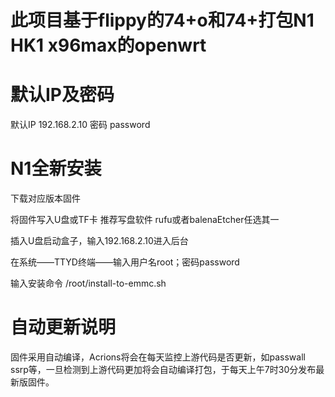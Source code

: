 # 此项目基于flippy的74+o和74+打包N1 HK1 x96max的openwrt

# 默认IP及密码
默认IP 192.168.2.10  密码 password

# N1全新安装
 下载对应版本固件
 
 将固件写入U盘或TF卡 推荐写盘软件 rufu或者balenaEtcher任选其一
 
 插入U盘启动盒子，输入192.168.2.10进入后台
 
 在系统——TTYD终端——输入用户名root；密码password
 
 输入安装命令 /root/install-to-emmc.sh
 
# 自动更新说明
 固件采用自动编译，Acrions将会在每天监控上游代码是否更新，如passwall ssrp等，一旦检测到上游代码更加将会自动编译打包，于每天上午7时30分发布最新版固件。
